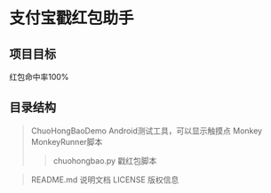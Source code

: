 # 支付宝戳红包助手

## 项目目标
红包命中率100%

## 目录结构
> ChuoHongBaoDemo Android测试工具，可以显示触摸点
> Monkey MonkeyRunner脚本
>> chuohongbao.py 戳红包脚本

> README.md 说明文档
> LICENSE 版权信息
